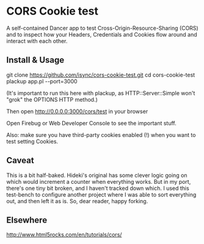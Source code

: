 # CORS Cookie test

A self-contained Dancer app to test Cross-Origin-Resource-Sharing (CORS) and to
inspect how your Headers, Credentials and Cookies flow around and interact with
each other.

## Install & Usage

git clone https://github.com/isync/cors-cookie-test.git
cd cors-cookie-test
plackup app.pl --port=3000

(It's important to run this here with plackup, as HTTP::Server::Simple won\'t
"grok" the OPTIONS HTTP method.)

Then open http://0.0.0.0:3000/cors/test in your browser

Open Firebug or Web Developer Console to see the important stuff.

Also: make sure you have third-party cookies enabled (!) when you want to
test setting Cookies.

## Caveat

This is a bit half-baked. Hideki's original has some clever logic going on which
would increment a counter when everything works. But in my port, there's one 
tiny bit broken, and I haven't tracked down which. I used this test-bench to configure
another project where I was able to sort everything out, and then left it as is.
So, dear reader, happy forking.

## Elsewhere

http://www.html5rocks.com/en/tutorials/cors/
